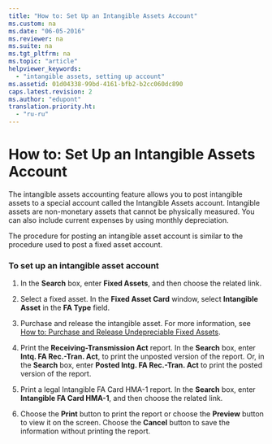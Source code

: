 ```yaml
---
title: "How to: Set Up an Intangible Assets Account"
ms.custom: na
ms.date: "06-05-2016"
ms.reviewer: na
ms.suite: na
ms.tgt_pltfrm: na
ms.topic: "article"
helpviewer_keywords: 
  - "intangible assets, setting up account"
ms.assetid: 01d04338-99bd-4161-bfb2-b2cc060dc890
caps.latest.revision: 2
ms.author: "edupont"
translation.priority.ht: 
  - "ru-ru"
---
```

# How to: Set Up an Intangible Assets Account
The intangible assets accounting feature allows you to post intangible assets to a special account called the Intangible Assets account. Intangible assets are non\-monetary assets that cannot be physically measured. You can also include current expenses by using monthly depreciation.  
  
 The procedure for posting an intangible asset account is similar to the procedure used to post a fixed asset account.  
  
### To set up an intangible asset account  
  
1.  In the **Search** box, enter **Fixed Assets**, and then choose the related link.  
  
2.  Select a fixed asset. In the **Fixed Asset Card** window, select **Intangible Asset** in the **FA Type** field.  
  
3.  Purchase and release the intangible asset. For more information, see [How to: Purchase and Release Undepreciable Fixed Assets](../../LocalFunctionalityForMicrosoftDynamicsNav2016/Russia/how-to-purchase-and-release-undepreciable-fixed-assets.md).  
  
4.  Print the **Receiving\-Transmission Act** report. In the **Search** box, enter **Intq. FA Rec.\-Tran. Act**, to print the unposted version of the report. Or, in the **Search** box, enter **Posted Intg. FA Rec.\-Tran. Act** to print the posted version of the report.  
  
5.  Print a legal Intangible FA Card HMA\-1 report. In the **Search** box, enter **Intangible FA Card HMA\-1**, and then choose the related link.  
  
6.  Choose the **Print** button to print the report or choose the **Preview** button to view it on the screen. Choose the **Cancel** button to save the information without printing the report.